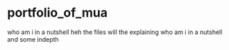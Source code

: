 # portfolio_of_mua
who am i in a nutshell heh
the files will the explaining who am i in a nutshell and some indepth 
